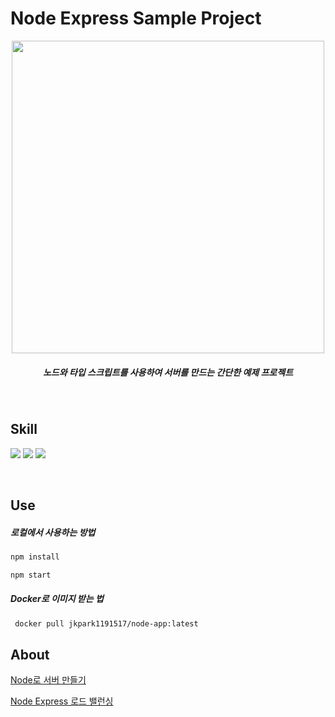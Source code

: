 
<h1>Node Express Sample Project</h1>

<p align="center">
 <img src='https://user-images.githubusercontent.com/53357210/116710765-16dfe200-aa0d-11eb-9ea4-90add217fa92.png' width="500"/>
</p>

<h5 align="center">
노드와 타입 스크립트를 사용하여 서버를 만드는 간단한 예제 프로젝트
</h5>

</br>

<h2>Skill</h2>

<p style="color:gray">
<img src="https://img.shields.io/badge/Node-339933?style=flat-square&logo=Node.js&logoColor=white"/>
<img src="https://img.shields.io/badge/TypeScript-3178c6?style=flat-square&logo=TypeScript&logoColor=white"/>
<img src="https://img.shields.io/badge/Docker-2496ED?style=flat-square&logo=Docker&logoColor=white"/>
</p>

</br>

<h2>Use</h2>

<h5>
로컬에서 사용하는 방법
</h5>

```bash
npm install 
```

```bash
npm start 
```

<h5>
Docker로 이미지 받는 법
</h5>

```bash
 docker pull jkpark1191517/node-app:latest
```
 
<h2>About</h2>

[Node로 서버 만들기](https://velog.io/@ewan/Node-Express-로-서버-만들기)

[Node Express 로드 밸런싱](https://velog.io/@ewan/Node-Express-로드-밸런싱Load-Balancing을-1편)


